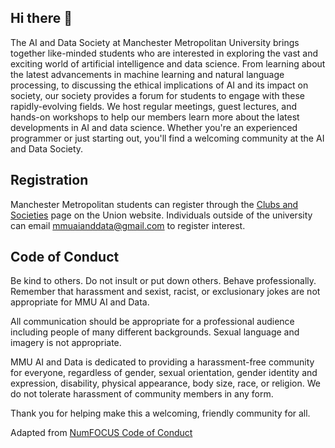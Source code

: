 ## Hi there 👋

The AI and Data Society at Manchester Metropolitan University brings together like-minded students who are interested in exploring the vast and exciting world of artificial intelligence and data science. From learning about the latest advancements in machine learning and natural language processing, to discussing the ethical implications of AI and its impact on society, our society provides a forum for students to engage with these rapidly-evolving fields. We host regular meetings, guest lectures, and hands-on workshops to help our members learn more about the latest developments in AI and data science. Whether you're an experienced programmer or just starting out, you'll find a welcoming community at the AI and Data Society.

## Registration

Manchester Metropolitan students can register through the [Clubs and Societies](external.ink?to=https://www.theunionmmu.org/groups/ai-and-data-society) page on the Union website. Individuals outside of the university can email mmuaianddata@gmail.com to register interest.

## Code of Conduct

Be kind to others. Do not insult or put down others. Behave professionally. Remember that harassment and sexist, racist, or exclusionary jokes are not appropriate for MMU AI and Data.

All communication should be appropriate for a professional audience including people of many different backgrounds. Sexual language and imagery is not appropriate.

MMU AI and Data is dedicated to providing a harassment-free community for everyone, regardless of gender, sexual orientation, gender identity and expression, disability, physical appearance, body size, race, or religion. We do not tolerate harassment of community members in any form.

Thank you for helping make this a welcoming, friendly community for all.

Adapted from [NumFOCUS Code of Conduct](https://numfocus.org/code-of-conduct)


<!--

**Here are some ideas to get you started:**

🙋‍♀️ A short introduction  
🌈 Contribution guidelines - how can the community get involved?
👩‍💻 Useful resources - where can the community find your docs? Is there anything else the community should know?
🍿 Fun facts - what does your team eat for breakfast?
🧙 Remember, you can do mighty things with the power of [Markdown](https://docs.github.com/github/writing-on-github/getting-started-with-writing-and-formatting-on-github/basic-writing-and-formatting-syntax)
-->
